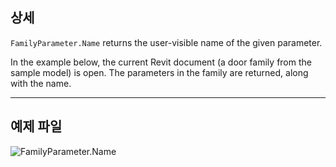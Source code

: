 ## 상세
`FamilyParameter.Name` returns the user-visible name of the given parameter.

In the example below, the current Revit document (a door family from the sample model) is open. The parameters in the family are returned, along with the name.
___
## 예제 파일

![FamilyParameter.Name](./Revit.Elements.FamilyParameter.Name_img.jpg)
